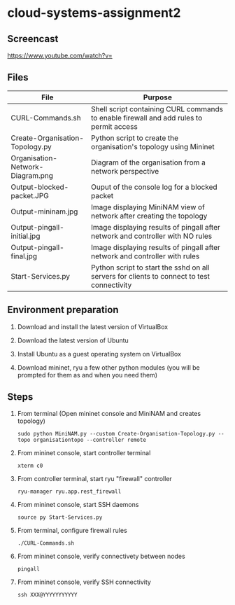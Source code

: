 # cloud-systems-assignment2

## Screencast
  
  https://www.youtube.com/watch?v=
  
## Files

| File                               | Purpose                                                                                         |
| -----------------------------------| ----------------------------------------------------------------------------------------------- |
| CURL-Commands.sh                   | Shell script containing CURL commands to enable firewall and add rules to permit access         |
| Create-Organisation-Topology.py    | Python script to create the organisation's topology using Mininet                               |
| Organisation-Network-Diagram.png   | Diagram of the organisation from a network perspective                                          |
| Output-blocked-packet.JPG          | Ouput of the console log for a blocked packet                                                   |
| Output-mininam.jpg                 | Image displaying MiniNAM view of network after creating the topology                            |
| Output-pingall-initial.jpg         | Image displaying results of pingall after network and controller with NO rules                  |
| Output-pingall-final.jpg           | Image displaying results of pingall after network and controller with rules                     |
| Start-Services.py                  | Python script to start the sshd on all servers for clients to connect to test connectivity      |


## Environment preparation

1. Download and install the latest version of VirtualBox

2. Download the latest version of Ubuntu

3. Install Ubuntu as a guest operating system on VirtualBox

4. Download mininet, ryu a few other python modules (you will be prompted for them as and when you need them)

## Steps

1. From terminal (Open mininet console and MiniNAM and creates topology)

     `sudo python MiniNAM.py --custom Create-Organisation-Topology.py --topo organisationtopo --controller remote`

2. From mininet console, start controller terminal

     `xterm c0`

3. From controller terminal, start ryu "firewall" controller

    `ryu-manager ryu.app.rest_firewall`

4. From mininet console, start SSH daemons

    `source py Start-Services.py`

5. From terminal, configure firewall rules

    `./CURL-Commands.sh`

6. From mininet console, verify connectivety between nodes

     `pingall`

7. From mininet console, verify SSH connectivity

     `ssh XXX@YYYYYYYYYYY`
